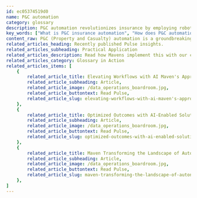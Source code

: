 ```yaml
---
id: ec05374519d0
name: P&C automation
category: glossary
description: P&C automation revolutionizes insurance by employing robotic process automation to enhance underwriting, policy processing, and claims management, resulting in optimized operations, heightened efficiency, and notable cost savings.
key_words: ["What is P&C insurance automation", "How does P&C automation improve underwriting efficiency", "What are the benefits of robotic process automation in claims management", "Can P&C automation reduce operational costs in insurance", "How does RPA enhance policy processing in insurance", "What role does P&C automation play in insurance operational transformation", "How much can P&C automation increase insurance processing efficiency", "What is the impact of automation on employment within the insurance sector", "How does P&C automation support scalability for insurance companies", "How does Maven Technologies implement P&C automation for insurers."]
content_raw: P&C (Property and Casualty) automation is a groundbreaking approach to insurance practices that utilizes robotic process automation (RPA or bots) to streamline operations in key areas such as underwriting, policy processing, and claims management. Traditional methods, reliant on manual processes, often lead to extended cycle times, increased errors, and added overhead costs. P&C automation, in contrast, promises optimized operations, increased efficiency, and significant cost reductions. With P&C automation, the future of the insurance industry is unfolding. It's projected that in the near future, bots will manage as much as 80% of all underwriting, converting this trend into a 'business as usual' practice due to its pivotal role in operational transformation. The benefits of P&C automation for businesses are numerous. A major advantage is cost reduction, achievable by replacing error-prone manual processes with efficient, automated ones. This also simplifies tasks and lowers the number of personnel required for mundane activities. However, cost optimization is only one facet of the automation benefits. P&C Automation drastically improves operational efficiency. Bots, unlike their human counterparts, can work non-stop throughout the week without breaks or vacations. This 24/7 availability shortens the closing cycles between brokers, agents, and policyholders, offering a productivity boost to insurers. With the automation of mundane tasks, employees can now be reassigned or retrained to roles that add genuine value to the business, such as customer service support or focusing on strategic work that demands human nuances and insights. Furthermore, P&C automation improves scalability, allowing insurers to effortlessly adapt to market changes by simply adding processing power, bypassing the time -intensive process of recruiting, training and onboarding new staff. Maximizing productivity in a modern world, P&C automation allows businesses to unlock and harness the potential of elite technologies. Experienced professionals from Maven Technologies provide tailored solutions facilitating your leap towards this transformative shift. Embrace the future of insurance practices with P&C automation through Maven Technologies.
related_articles_heading: Recently published Pulse insights.
related_articles_subheading: Practical Application
related_articles_description: Read how Mavens implement this with our clients.
related_articles_category: Glossary in Action
related_articles_items: [
	{
		related_article_title: Elevating Workflows with AI Maven's Approach,
		related_article_subheading: Article,
		related_article_image: /data_operations_boardroom.jpg,
		related_article_buttontext: Read Pulse,
		related_article_slug: elevating-workflows-with-ai-maven's-approach
	},
	{
		related_article_title: Optimized Outcomes with AI-Enabled Solutions,
		related_article_subheading: Article,
		related_article_image: /data_operations_boardroom.jpg,
		related_article_buttontext: Read Pulse,
		related_article_slug: optimized-outcomes-with-ai-enabled-solutions
	},
	{
		related_article_title: Maven Transforming the Landscape of Autonomous Vehicles,
		related_article_subheading: Article,
		related_article_image: /data_operations_boardroom.jpg,
		related_article_buttontext: Read Pulse,
		related_article_slug: maven-transforming-the-landscape-of-autonomous-vehicles
	},
]
---
```

